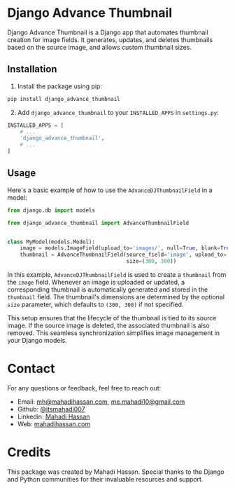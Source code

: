 # Django Advance Thumbnail

Django Advance Thumbnail is a Django app that automates thumbnail creation for image fields. It generates, updates, and
deletes thumbnails based on the source image, and allows custom thumbnail sizes.

## Installation

1. Install the package using pip:

```bash
pip install django_advance_thumbnail
```

2. Add `django_advance_thumbnail` to your `INSTALLED_APPS` in `settings.py`:

```python
INSTALLED_APPS = [
    # ...
    'django_advance_thumbnail',
    # ...
]
```

## Usage

Here's a basic example of how to use the `AdvanceDJThumbnailField` in a model:

```python
from django.db import models

from django_advance_thumbnail import AdvanceThumbnailField


class MyModel(models.Model):
    image = models.ImageField(upload_to='images/', null=True, blank=True)
    thumbnail = AdvanceThumbnailField(source_field='image', upload_to='thumbnails/', null=True, blank=True,
                                      size=(300, 300)) 
```

In this example, `AdvanceDJThumbnailField` is used to create a `thumbnail` from the `image` field. Whenever an image is
uploaded or updated, a corresponding thumbnail is automatically generated and stored in the `thumbnail` field. The
thumbnail's dimensions are determined by the optional `size` parameter, which defaults to `(300, 300)` if not specified.

This setup ensures that the lifecycle of the thumbnail is tied to its source image. If the source image is deleted, the
associated thumbnail is also removed. This seamless synchronization simplifies image management in your Django models.

# Contact

For any questions or feedback, feel free to reach out:

- Email: [mh@mahadihassan.com](mailto:mh@mahadihassan.com), [me.mahadi10@gmail.com](mailto:me.mahadi10@gmail.com)
- Github: [@itsmahadi007](https://github.com/itsmahadi007)
- Linkedin: [Mahadi Hassan](https://linkedin.com/in/mahadi-hassan-4a2239154/)
- Web: [mahadihassan.com](https://mahadihassan.com)

# Credits

This package was created by Mahadi Hassan. Special thanks to the Django and Python communities for their invaluable
resources and support.

